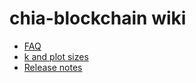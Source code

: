 # chia-blockchain wiki

* [FAQ](https://github.com/Chia-Network/chia-blockchain/wiki/FAQ)
* [k and plot sizes](https://github.com/Chia-Network/chia-blockchain/wiki/k-sizes)
* [Release notes](https://chia.net/errata/)
